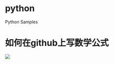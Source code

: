 
# python
Python Samples

# 如何在github上写数学公式
<img src="https://latex.codecogs.com/gif.latex?\\(\frac{\partial%20J}{\partial%20\theta_k^{(j)}}=\sum_{i:r(i,j)=1}{\big((\theta^{(j)})^Tx^{(i)}-y^{(i,j)}\big)x_k^{(i)}}+\lambda%20\theta_k^{(j)}\\)">
